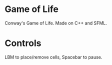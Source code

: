 # Game of Life
Conway's Game of Life. Made on C++ and SFML.
# Controls
LBM to place/remove cells, Spacebar to pause.
